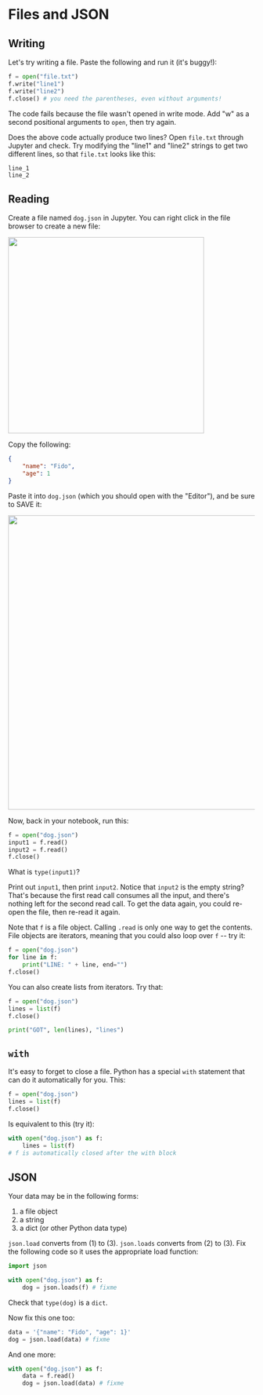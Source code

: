 # Files and JSON

## Writing

Let's try writing a file.  Paste the following and run it (it's buggy!):

```python
f = open("file.txt")
f.write("line1")
f.write("line2")
f.close() # you need the parentheses, even without arguments!
```

The code fails because the file wasn't opened in write mode.  Add "w"
as a second positional arguments to `open`, then try again.

Does the above code actually produce two lines?  Open `file.txt`
through Jupyter and check.  Try modifying the "line1" and "line2"
strings to get two different lines, so that `file.txt` looks like this:

```
line_1
line_2
```

## Reading

Create a file named `dog.json` in Jupyter.  You can right click in the file browser to create a new file:

<img src="1.png" width=400>

Copy the following:

```json
{
    "name": "Fido",
    "age": 1
}
```

Paste it into `dog.json` (which you should open with the "Editor"), and be sure to SAVE it:

<img src="2.png" width=600>

Now, back in your notebook, run this:

```python
f = open("dog.json")
input1 = f.read()
input2 = f.read()
f.close()
```

What is `type(input1)`?

Print out `input1`, then print `input2`.  Notice that `input2` is the
empty string?  That's because the first read call consumes all the
input, and there's nothing left for the second read call.  To get the
data again, you could re-open the file, then re-read it again.

Note that `f` is a file object.  Calling `.read` is only one way to
get the contents.  File objects are iterators, meaning that you could also loop over `f` -- try it:

```python
f = open("dog.json")
for line in f:
    print("LINE: " + line, end="")
f.close()
```

You can also create lists from iterators.  Try that:

```python
f = open("dog.json")
lines = list(f)
f.close()

print("GOT", len(lines), "lines")
```

## `with`

It's easy to forget to close a file.  Python has a special `with`
statement that can do it automatically for you.  This:

```python
f = open("dog.json")
lines = list(f)
f.close()
```

Is equivalent to this (try it):

```python
with open("dog.json") as f:
    lines = list(f)
# f is automatically closed after the with block
```

## JSON

Your data may be in the following forms:

1. a file object
2. a string
3. a dict (or other Python data type)

`json.load` converts from (1) to (3).  `json.loads` converts from (2)
to (3).  Fix the following code so it uses the appropriate load
function:

```python
import json

with open("dog.json") as f:
    dog = json.loads(f) # fixme
```

Check that `type(dog)` is a `dict`.

Now fix this one too:

```python
data = '{"name": "Fido", "age": 1}'
dog = json.load(data) # fixme
```

And one more:

```python
with open("dog.json") as f:
    data = f.read()
    dog = json.load(data) # fixme
```
